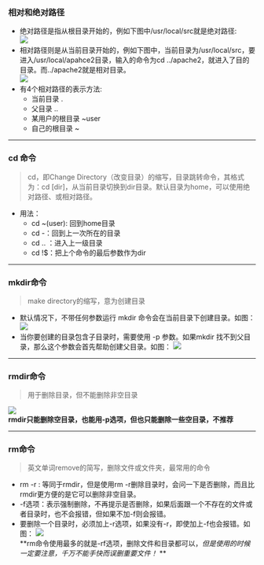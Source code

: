 ### 相对和绝对路径
* 绝对路径是指从根目录开始的，例如下图中/usr/local/src就是绝对路径:  
![](http://note.youdao.com/yws/public/resource/48ddf32c675dc421f3445a5c2f383681/xmlnote/E1B850661C444953B05B41529570059A/4613)
* 相对路径则是从当前目录开始的，例如下图中，当前目录为/usr/local/src，要进入/usr/local/apahce2目录，输入的命令为cd ../apache2，就进入了目的目录。而../apache2就是相对目录。  
![](http://note.youdao.com/yws/public/resource/48ddf32c675dc421f3445a5c2f383681/xmlnote/69756DB4028949AD82902222B7782880/4617)
* 有4个相对路径的表示方法:
    - 当前目录 .
    - 父目录 ..
    - 某用户的根目录 ~user
    - 自己的根目录 ~
    
----------------------------------------
### cd 命令
> cd，即Change Directory（改变目录）的缩写，目录跳转命令，其格式为：cd [dir]，从当前目录切换到dir目录。默认目录为home，可以使用绝对路径、或相对路径。
* 用法：
    * cd ~(user): 回到home目录
    * cd -：回到上一次所在的目录
    * cd .. ：进入上一级目录
    * cd !$：把上个命令的最后参数作为dir

----------------------------------------
### mkdir命令
> make directory的缩写，意为创建目录
* 默认情况下，不带任何参数运行 mkdir 命令会在当前目录下创建目录。如图：
![](http://note.youdao.com/yws/public/resource/48ddf32c675dc421f3445a5c2f383681/xmlnote/73665211CFA64249944F120904BA458D/4652)
* 当你要创建的目录包含子目录时，需要使用 -p 参数。如果mkdir 找不到父目录，那么这个参数会首先帮助创建父目录。如图：
![](http://note.youdao.com/yws/public/resource/48ddf32c675dc421f3445a5c2f383681/xmlnote/D4C19D9AFD0948179F95D1FE887C6DB7/4659)

-------------------------------
### rmdir命令
> 用于删除目录，但不能删除非空目录  

![](http://note.youdao.com/yws/public/resource/48ddf32c675dc421f3445a5c2f383681/xmlnote/56B0F3F55ED1499BAFBF9F6DC7F83830/4669)  
**rmdir只能删除空目录，也能用-p选项，但也只能删除一些空目录，不推荐**

-------------------------------------------------
### rm命令
> 英文单词remove的简写，删除文件或文件夹，最常用的命令
* rm -r : 等同于rmdir，但是使用rm -r删除目录时，会问一下是否删除，而且比rmdir更方便的是它可以删除非空目录。
* -f选项：表示强制删除，不再提示是否删除，如果后面跟一个不存在的文件或者目录时，也不会报错，但如果不加-f则会报错。
* 要删除一个目录时，必须加上-r选项，如果没有-r，即使加上-f也会报错。如图：
![](http://note.youdao.com/yws/public/resource/48ddf32c675dc421f3445a5c2f383681/xmlnote/5028D7F944004B58AE451C2B68065D11/4702)  
**rm命令使用最多的就是-rf选项，删除文件和目录都可以，*但是使用的时候一定要注意，千万不能手快而误删重要文件！* **